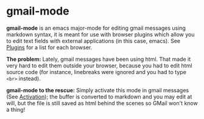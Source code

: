gmail-mode
==========

**gmail-mode** is an emacs major-mode for editing gmail messages using
markdown syntax, it is meant for use with browser plugins which allow
you to edit text fields with external applications (in this case,
emacs). See [Plugins][] for a list for each browser.

**The problem:** Lately, gmail messages have been using html. That
  made it very hard to edit them outside your browser, because you had
  to edit html source code (for instance, linebreaks were ignored and
  you had to type `<br>` instead).

**gmail-mode to the rescue:** Simply activate this mode in gmail
messages (See [Activation][]); the buffer is converted to markdown and
you may edit at will, but the file is still saved as html behind the
scenes so GMail won't know a thing! 

[Activation]: #Activation

[Plugins]: #Plugins




